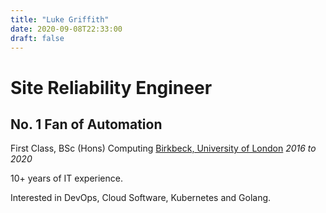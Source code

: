```yaml
---
title: "Luke Griffith"
date: 2020-09-08T22:33:00
draft: false
---
```


# Site Reliability Engineer
## No. 1 Fan of Automation

First Class, BSc (Hons) Computing [Birkbeck, University of London](http://www.bbk.ac.uk/) _2016 to 2020_

10+ years of IT experience. 

Interested in DevOps, Cloud Software, Kubernetes and Golang.

<div data-iframe-width="150" data-iframe-height="270" data-share-badge-id="7da74e70-2116-4417-a8e0-731155e1de9f" data-share-badge-host="https://www.youracclaim.com"></div><script type="text/javascript" async src="//cdn.youracclaim.com/assets/utilities/embed.js"></script>

<div data-iframe-width="150" data-iframe-height="270" data-share-badge-id="68de91c3-dbe4-4c35-bc7d-388818055631" data-share-badge-host="https://www.youracclaim.com"></div><script type="text/javascript" async src="//cdn.youracclaim.com/assets/utilities/embed.js"></script>
